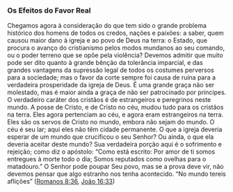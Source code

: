 ### Os Efeitos do Favor Real 

Chegamos agora à consideração do que tem sido o grande problema histórico dos homens de todos os credos, nações e paixões: a saber, quem causou maior dano à igreja e ao povo de Deus na terra: o Estado, que procura o avanço do cristianismo pelos modos mundanos ao seu comando, ou o poder terreno que se opõe pela violência? Devemos admitir que muito pode ser dito quanto à grande bênção da tolerância imparcial, e das grandes vantagens da supressão legal de todos os costumes perversos para a sociedade; mas o favor da corte sempre foi causa de ruína para a verdadeira prosperidade da igreja de Deus. É uma grande graça não ser molestado, mas é maior ainda a graça de não ser patrocinado por príncipes. O verdadeiro caráter dos cristãos é de estrangeiros e peregrinos neste mundo. A posse de Cristo, e de Cristo no céu, mudou tudo para os cristãos na terra. Eles agora pertenciam ao céu, e agora eram estrangeiros na terra. Eles são os servos de Cristo no mundo, embora não sejam do mundo. O céu é seu lar; aqui eles não têm cidade permanente. O que a igreja deveria esperar de um mundo que crucificou o seu Senhor? Ou ainda, o que ela deveria aceitar deste mundo? Sua verdadeira porção aqui é o sofrimento e rejeição; como diz o apóstolo: “Como está escrito: Por amor de ti somos entregues à morte todo o dia; Somos reputados como ovelhas para o matadouro.” O Senhor pode poupar Seu povo, mas se a prova deve vir, não devemos pensar que algo estranho nos tenha acontecido. “No mundo tereis aflições” ([Romanos 8:36](http://bibliaonline.com.br/acf/rm/8/36), [João 16:33](http://bibliaonline.com.br/acf/jo/16/33))